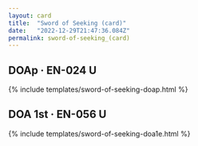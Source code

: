 ```yaml
---
layout: card
title:  "Sword of Seeking (card)"
date:   "2022-12-29T21:47:36.084Z"
permalink: sword-of-seeking_(card)
---
```


## DOAp &middot; EN-024 U

{% include templates/sword-of-seeking-doap.html %}


## DOA 1st &middot; EN-056 U

{% include templates/sword-of-seeking-doa1e.html %}
